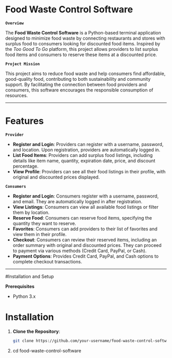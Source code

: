 # Food Waste Control Software

**`Overview`**

The **Food Waste Control Software** is a Python-based terminal application designed to minimize food waste by connecting restaurants and stores with surplus food to consumers looking for discounted food items. Inspired by the *Too Good To Go* platform, this project allows providers to list surplus food items and consumers to reserve these items at a discounted price.

**`Project Mission`**

This project aims to reduce food waste and help consumers find affordable, good-quality food, contributing to both sustainability and community support. By facilitating the connection between food providers and consumers, this software encourages the responsible consumption of resources.

---

# Features

**`Provider`**

- **Register and Login**: Providers can register with a username, password, and location. Upon registration, providers are automatically logged in.
- **List Food Items**: Providers can add surplus food listings, including details like item name, quantity, expiration date, price, and discount percentage.
- **View Profile**: Providers can see all their food listings in their profile, with original and discounted prices displayed.

**`Consumers`**

- **Register and Login**: Consumers register with a username, password, and email. They are automatically logged in after registration.
- **View Listings**: Consumers can view all available food listings or filter them by location.
- **Reserve Food**: Consumers can reserve food items, specifying the quantity they want to reserve.
- **Favorites**: Consumers can add providers to their list of favorites and view them in their profile.
- **Checkout**: Consumers can review their reserved items, including an order summary with original and discounted prices. They can proceed to payment via various methods (Credit Card, PayPal, or Cash).
- **Payment Options**: Provides Credit Card, PayPal, and Cash options to complete checkout transactions.

---

#Installation and Setup

**Prerequisites**
- Python 3.x

# Installation
1. **Clone the Repository**:
   ```bash
   git clone https://github.com/your-username/food-waste-control-software.git
2. cd food-waste-control-software
